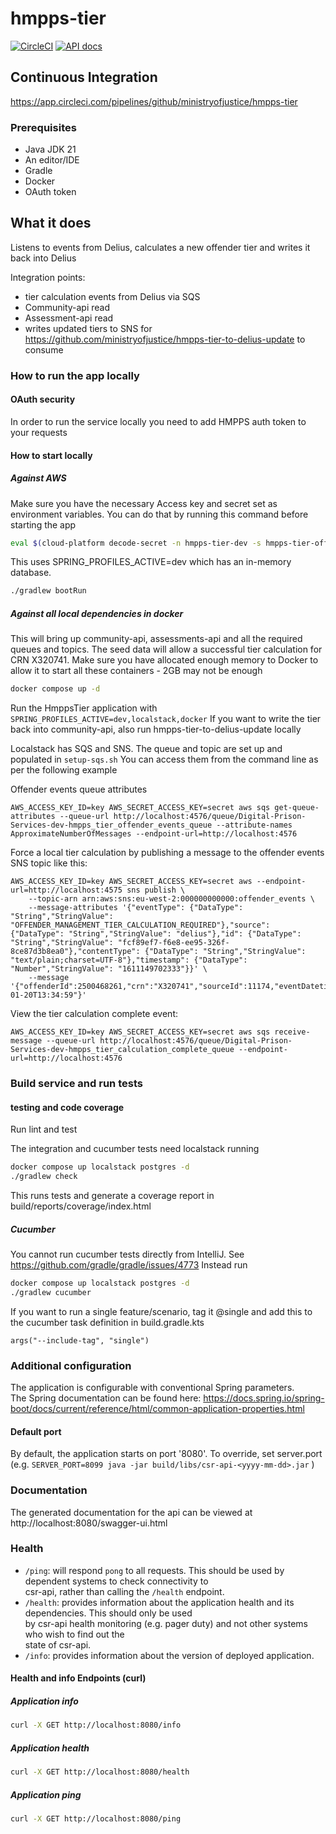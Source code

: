 # hmpps-tier

[![CircleCI](https://circleci.com/gh/ministryofjustice/hmpps-tier/tree/main.svg?style=svg)](https://circleci.com/gh/ministryofjustice/hmpps-tier)
[![API docs](https://img.shields.io/badge/API_docs-view-85EA2D.svg?logo=swagger)](https://hmpps-tier-dev.hmpps.service.justice.gov.uk/swagger-ui.html)

## Continuous Integration  
https://app.circleci.com/pipelines/github/ministryofjustice/hmpps-tier

### Prerequisites  
* Java JDK 21
* An editor/IDE
* Gradle  
* Docker  
* OAuth token

## What it does

Listens to events from Delius, calculates a new offender tier and writes it back into Delius

Integration points:
- tier calculation events from Delius via SQS
- Community-api read
- Assessment-api read
- writes updated tiers to SNS for https://github.com/ministryofjustice/hmpps-tier-to-delius-update to consume
  
### How to run the app locally 

#### OAuth security  
In order to run the service locally you need to add HMPPS auth token to your requests

#### How to start locally 
##### Against AWS
Make sure you have the necessary Access key and secret set as environment variables. 
You can do that by running this command before starting the app

```sh
eval $(cloud-platform decode-secret -n hmpps-tier-dev -s hmpps-tier-offender-events-sqs-instance-output --export-aws-credentials)
```

This uses SPRING_PROFILES_ACTIVE=dev which has an in-memory database.

```sh
./gradlew bootRun
```

##### Against all local dependencies in docker
This will bring up community-api, assessments-api and all the required queues and topics. The seed data will allow a successful tier calculation for CRN X320741. Make sure you have allocated enough memory to Docker to allow it to start all these containers - 2GB may not be enough

```sh
docker compose up -d
```

Run the HmppsTier application with `SPRING_PROFILES_ACTIVE=dev,localstack,docker`
If you want to write the tier back into community-api, also run hmpps-tier-to-delius-update locally

Localstack has SQS and SNS. The queue and topic are set up and populated in `setup-sqs.sh` You can access them from the command line as per the following example

Offender events queue attributes
```shell
AWS_ACCESS_KEY_ID=key AWS_SECRET_ACCESS_KEY=secret aws sqs get-queue-attributes --queue-url http://localhost:4576/queue/Digital-Prison-Services-dev-hmpps_tier_offender_events_queue --attribute-names ApproximateNumberOfMessages --endpoint-url=http://localhost:4576
```

Force a local tier calculation by publishing a message to the offender events SNS topic like this: 
```shell
AWS_ACCESS_KEY_ID=key AWS_SECRET_ACCESS_KEY=secret aws --endpoint-url=http://localhost:4575 sns publish \
    --topic-arn arn:aws:sns:eu-west-2:000000000000:offender_events \
    --message-attributes '{"eventType": {"DataType": "String","StringValue": "OFFENDER_MANAGEMENT_TIER_CALCULATION_REQUIRED"},"source": {"DataType": "String","StringValue": "delius"},"id": {"DataType": "String","StringValue": "fcf89ef7-f6e8-ee95-326f-8ce87d3b8ea0"},"contentType": {"DataType": "String","StringValue": "text/plain;charset=UTF-8"},"timestamp": {"DataType": "Number","StringValue": "1611149702333"}}' \
    --message '{"offenderId":2500468261,"crn":"X320741","sourceId":11174,"eventDatetime":"2021-01-20T13:34:59"}'
```
    
View the tier calculation complete event:
```shell
AWS_ACCESS_KEY_ID=key AWS_SECRET_ACCESS_KEY=secret aws sqs receive-message --queue-url http://localhost:4576/queue/Digital-Prison-Services-dev-hmpps_tier_calculation_complete_queue --endpoint-url=http://localhost:4576
```
### Build service and run tests  

#### testing and code coverage

Run lint and test

The integration and cucumber tests need localstack running

```sh
docker compose up localstack postgres -d
./gradlew check
```

This runs tests and generate a coverage report in build/reports/coverage/index.html

##### Cucumber

You cannot run cucumber tests directly from IntelliJ. See https://github.com/gradle/gradle/issues/4773
Instead run

```sh
docker compose up localstack postgres -d
./gradlew cucumber
```

If you want to run a single feature/scenario, tag it @single and add this to the cucumber task definition in build.gradle.kts 

```args("--include-tag", "single")```

### Additional configuration  
The application is configurable with conventional Spring parameters.  
The Spring documentation can be found here: https://docs.spring.io/spring-boot/docs/current/reference/html/common-application-properties.html  
  
#### Default port  
By default, the application starts on port '8080'. To override, set server.port (e.g. `SERVER_PORT=8099 java -jar build/libs/csr-api-<yyyy-mm-dd>.jar` )  
  
### Documentation  
The generated documentation for the api can be viewed at http://localhost:8080/swagger-ui.html
  
### Health  
  
- `/ping`: will respond `pong` to all requests.  This should be used by dependent systems to check connectivity to   
csr-api, rather than calling the `/health` endpoint.  
- `/health`: provides information about the application health and its dependencies.  This should only be used  
by csr-api health monitoring (e.g. pager duty) and not other systems who wish to find out the   
state of csr-api.  
- `/info`: provides information about the version of deployed application.  
  
#### Health and info Endpoints (curl)  
  
##### Application info  
```sh
curl -X GET http://localhost:8080/info  
```  
  
##### Application health  
```sh
curl -X GET http://localhost:8080/health  
```  
  
##### Application ping  
```sh 
curl -X GET http://localhost:8080/ping  
```  
